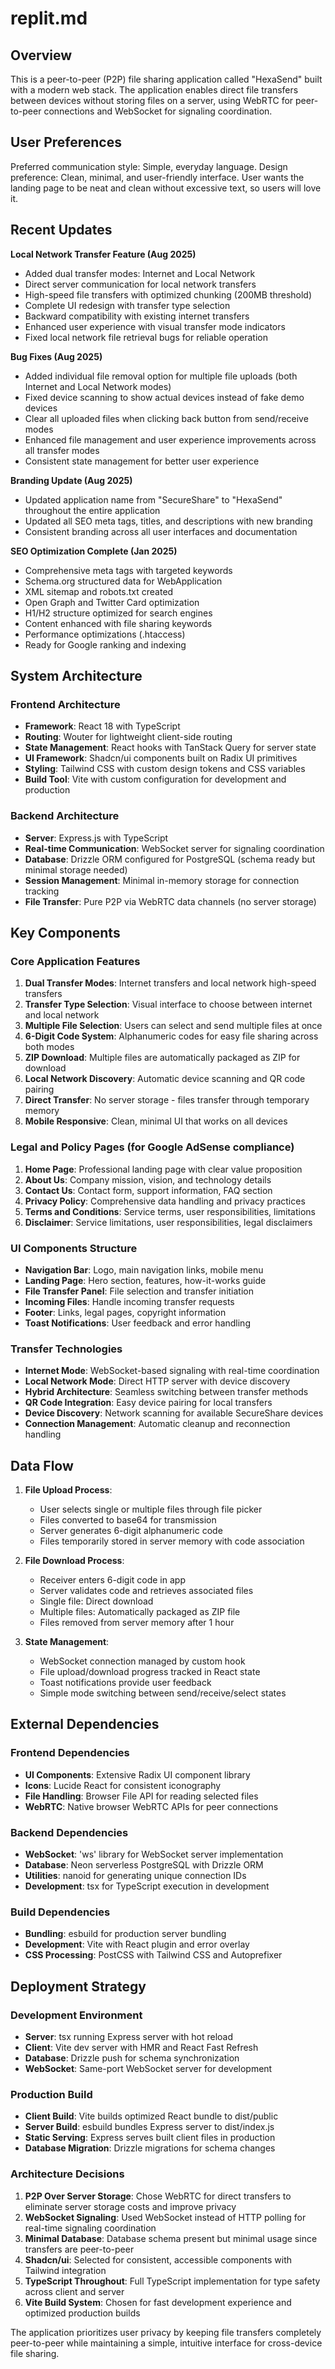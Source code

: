 # replit.md

## Overview

This is a peer-to-peer (P2P) file sharing application called "HexaSend" built with a modern web stack. The application enables direct file transfers between devices without storing files on a server, using WebRTC for peer-to-peer connections and WebSocket for signaling coordination.

## User Preferences

Preferred communication style: Simple, everyday language.
Design preference: Clean, minimal, and user-friendly interface. User wants the landing page to be neat and clean without excessive text, so users will love it.

## Recent Updates

**Local Network Transfer Feature (Aug 2025)**
- Added dual transfer modes: Internet and Local Network
- Direct server communication for local network transfers
- High-speed file transfers with optimized chunking (200MB threshold)
- Complete UI redesign with transfer type selection
- Backward compatibility with existing internet transfers
- Enhanced user experience with visual transfer mode indicators
- Fixed local network file retrieval bugs for reliable operation

**Bug Fixes (Aug 2025)**
- Added individual file removal option for multiple file uploads (both Internet and Local Network modes)
- Fixed device scanning to show actual devices instead of fake demo devices  
- Clear all uploaded files when clicking back button from send/receive modes
- Enhanced file management and user experience improvements across all transfer modes
- Consistent state management for better user experience

**Branding Update (Aug 2025)**
- Updated application name from "SecureShare" to "HexaSend" throughout the entire application
- Updated all SEO meta tags, titles, and descriptions with new branding
- Consistent branding across all user interfaces and documentation

**SEO Optimization Complete (Jan 2025)**
- Comprehensive meta tags with targeted keywords
- Schema.org structured data for WebApplication
- XML sitemap and robots.txt created
- Open Graph and Twitter Card optimization
- H1/H2 structure optimized for search engines
- Content enhanced with file sharing keywords
- Performance optimizations (.htaccess)
- Ready for Google ranking and indexing

## System Architecture

### Frontend Architecture
- **Framework**: React 18 with TypeScript
- **Routing**: Wouter for lightweight client-side routing
- **State Management**: React hooks with TanStack Query for server state
- **UI Framework**: Shadcn/ui components built on Radix UI primitives
- **Styling**: Tailwind CSS with custom design tokens and CSS variables
- **Build Tool**: Vite with custom configuration for development and production

### Backend Architecture
- **Server**: Express.js with TypeScript
- **Real-time Communication**: WebSocket server for signaling coordination
- **Database**: Drizzle ORM configured for PostgreSQL (schema ready but minimal storage needed)
- **Session Management**: Minimal in-memory storage for connection tracking
- **File Transfer**: Pure P2P via WebRTC data channels (no server storage)

## Key Components

### Core Application Features
1. **Dual Transfer Modes**: Internet transfers and local network high-speed transfers
2. **Transfer Type Selection**: Visual interface to choose between internet and local network
3. **Multiple File Selection**: Users can select and send multiple files at once
4. **6-Digit Code System**: Alphanumeric codes for easy file sharing across both modes
5. **ZIP Download**: Multiple files are automatically packaged as ZIP for download
6. **Local Network Discovery**: Automatic device scanning and QR code pairing
7. **Direct Transfer**: No server storage - files transfer through temporary memory
8. **Mobile Responsive**: Clean, minimal UI that works on all devices

### Legal and Policy Pages (for Google AdSense compliance)
1. **Home Page**: Professional landing page with clear value proposition
2. **About Us**: Company mission, vision, and technology details
3. **Contact Us**: Contact form, support information, FAQ section
4. **Privacy Policy**: Comprehensive data handling and privacy practices
5. **Terms and Conditions**: Service terms, user responsibilities, limitations
6. **Disclaimer**: Service limitations, user responsibilities, legal disclaimers

### UI Components Structure
- **Navigation Bar**: Logo, main navigation links, mobile menu
- **Landing Page**: Hero section, features, how-it-works guide
- **File Transfer Panel**: File selection and transfer initiation
- **Incoming Files**: Handle incoming transfer requests
- **Footer**: Links, legal pages, copyright information
- **Toast Notifications**: User feedback and error handling

### Transfer Technologies
- **Internet Mode**: WebSocket-based signaling with real-time coordination
- **Local Network Mode**: Direct HTTP server with device discovery
- **Hybrid Architecture**: Seamless switching between transfer methods
- **QR Code Integration**: Easy device pairing for local transfers
- **Device Discovery**: Network scanning for available SecureShare devices
- **Connection Management**: Automatic cleanup and reconnection handling

## Data Flow

1. **File Upload Process**:
   - User selects single or multiple files through file picker
   - Files converted to base64 for transmission
   - Server generates 6-digit alphanumeric code
   - Files temporarily stored in server memory with code association

2. **File Download Process**:
   - Receiver enters 6-digit code in app
   - Server validates code and retrieves associated files
   - Single file: Direct download
   - Multiple files: Automatically packaged as ZIP file
   - Files removed from server memory after 1 hour

3. **State Management**:
   - WebSocket connection managed by custom hook
   - File upload/download progress tracked in React state
   - Toast notifications provide user feedback
   - Simple mode switching between send/receive/select states

## External Dependencies

### Frontend Dependencies
- **UI Components**: Extensive Radix UI component library
- **Icons**: Lucide React for consistent iconography
- **File Handling**: Browser File API for reading selected files
- **WebRTC**: Native browser WebRTC APIs for peer connections

### Backend Dependencies
- **WebSocket**: 'ws' library for WebSocket server implementation
- **Database**: Neon serverless PostgreSQL with Drizzle ORM
- **Utilities**: nanoid for generating unique connection IDs
- **Development**: tsx for TypeScript execution in development

### Build Dependencies
- **Bundling**: esbuild for production server bundling
- **Development**: Vite with React plugin and error overlay
- **CSS Processing**: PostCSS with Tailwind CSS and Autoprefixer

## Deployment Strategy

### Development Environment
- **Server**: tsx running Express server with hot reload
- **Client**: Vite dev server with HMR and React Fast Refresh
- **Database**: Drizzle push for schema synchronization
- **WebSocket**: Same-port WebSocket server for development

### Production Build
- **Client Build**: Vite builds optimized React bundle to dist/public
- **Server Build**: esbuild bundles Express server to dist/index.js
- **Static Serving**: Express serves built client files in production
- **Database Migration**: Drizzle migrations for schema changes

### Architecture Decisions

1. **P2P Over Server Storage**: Chose WebRTC for direct transfers to eliminate server storage costs and improve privacy
2. **WebSocket Signaling**: Used WebSocket instead of HTTP polling for real-time signaling coordination
3. **Minimal Database**: Database schema present but minimal usage since transfers are peer-to-peer
4. **Shadcn/ui**: Selected for consistent, accessible components with Tailwind integration
5. **TypeScript Throughout**: Full TypeScript implementation for type safety across client and server
6. **Vite Build System**: Chosen for fast development experience and optimized production builds

The application prioritizes user privacy by keeping file transfers completely peer-to-peer while maintaining a simple, intuitive interface for cross-device file sharing.